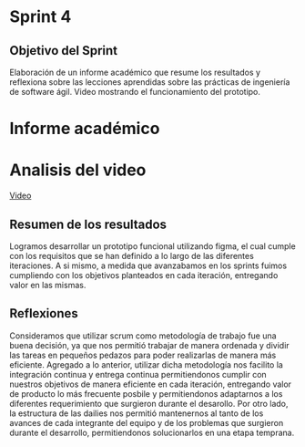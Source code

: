 # Sprint 4

## Objetivo del Sprint

Elaboración de un informe académico que resume los resultados y reflexiona sobre las lecciones aprendidas sobre las prácticas de ingeniería de software ágil.
Video mostrando el funcionamiento del prototipo.

# Informe académico

# Analisis del video

[Video](https://web.microsoftstream.com/video/cbd23c1d-1fee-4262-9b8f-6d6cab259783?list=studio)

## Resumen de los resultados

Logramos desarrollar un prototipo funcional utilizando figma, el cual cumple con los requisitos que se han definido a lo largo de las diferentes iteraciones. A si mismo, a medida que avanzabamos en los sprints fuimos cumpliendo con los objetivos planteados en cada iteración, entregando valor en las mismas.

## Reflexiones

Consideramos que utilizar scrum como metodología de trabajo fue una buena decisión, ya que nos permitió trabajar de manera ordenada y dividir las tareas en pequeños pedazos para poder realizarlas de manera más eficiente.
Agregado a lo anterior, utilizar dicha metodología nos facilito la integración continua y entrega continua permitiendonos cumplir con nuestros objetivos de manera eficiente en cada iteración, entregando valor de producto lo más frecuente posbile y permitiendonos adaptarnos a los diferentes requerimiento que surgieron durante el desarollo.
Por otro lado, la estructura de las dailies nos permitió mantenernos al tanto de los avances de cada integrante del equipo y de los problemas que surgieron durante el desarrollo, permitiendonos solucionarlos en una etapa temprana.
